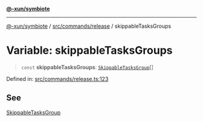 [**@-xun/symbiote**](../../../../README.md)

***

[@-xun/symbiote](../../../../README.md) / [src/commands/release](../README.md) / skippableTasksGroups

# Variable: skippableTasksGroups

> `const` **skippableTasksGroups**: [`SkippableTasksGroup`](../enumerations/SkippableTasksGroup.md)[]

Defined in: [src/commands/release.ts:123](https://github.com/Xunnamius/symbiote/blob/167e0f9b786b0a4f8ab8478cb4284deee6916ad7/src/commands/release.ts#L123)

## See

[SkippableTasksGroup](../enumerations/SkippableTasksGroup.md)
